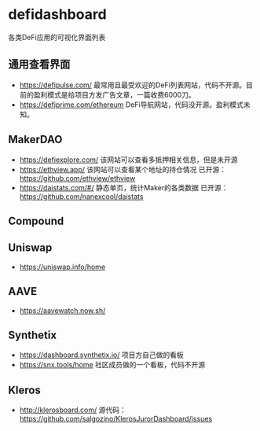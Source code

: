 # defidashboard
各类DeFi应用的可视化界面列表
## 通用查看界面
- https://defipulse.com/ 最常用且最受欢迎的DeFi列表网站，代码不开源。目前的盈利模式是给项目方发广告文章，一篇收费6000刀。
- https://defiprime.com/ethereum DeFi导航网站，代码没开源。盈利模式未知。
## MakerDAO
- https://defiexplore.com/ 该网站可以查看多抵押相关信息，但是未开源
- https://ethview.app/ 该网站可以查看某个地址的持仓情况 已开源：https://github.com/ethview/ethview
- https://daistats.com/#/ 静态单页，统计Maker的各类数据 已开源：https://github.com/nanexcool/daistats
## Compound
## Uniswap
- https://uniswap.info/home
## AAVE
- https://aavewatch.now.sh/
## Synthetix
- https://dashboard.synthetix.io/ 项目方自己做的看板
- https://snx.tools/home 社区成员做的一个看板，代码不开源
## Kleros
- http://klerosboard.com/ 源代码：https://github.com/salgozino/KlerosJurorDashboard/issues
